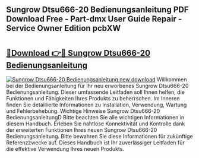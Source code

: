 ## Sungrow Dtsu666-20 Bedienungsanleitung PDF Download Free - Part-dmx User Guide Repair - Service Owner Edition pcbXW

# <h2><a href="http://df4pv2.blite.top/?on=Sungrow+Dtsu666-20+Bedienungsanleitung">🔗Download 👉🔴 Sungrow Dtsu666-20 Bedienungsanleitung</a></h2>

[![Sungrow Dtsu666-20 Bedienungsanleitung new download](https://i.imgur.com/lujVjoI.png)](http://df4pv2.blite.top/?on=Sungrow+Dtsu666-20+Bedienungsanleitung)
Willkommen bei der Bedienungsanleitung für Ihr neu erworbenes Sungrow Dtsu666-20 Bedienungsanleitung. Dieser umfassende Leitfaden soll Ihnen helfen, die Funktionen und Fähigkeiten Ihres Produkts zu beherrschen. Im Inneren finden Sie detaillierte Informationen zu Installation, Verwendung, Wartung und Fehlerbehebung. Wichtige Hinweise Sungrow Dtsu666-20 BedienungsanleitungD Bitte beachten Sie alle wichtigen Informationen in diesem Handbuch. Erleben Sie nahtlose Konnektivität und Kontrolle dank der erweiterten Funktionen Ihres neuen Sungrow Dtsu666-20 Bedienungsanleitung. Bitte bewahren Sie diese Informationen für zukünftige Referenzzwecke auf. Dieses Handbuch ist Ihr zuverlässiger Leitfaden für die effektive Verwendung Ihres neuen Produkts.
